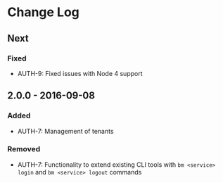 # Change Log

## Next

### Fixed

- AUTH-9: Fixed issues with Node 4 support

## 2.0.0 - 2016-09-08

### Added

- AUTH-7: Management of tenants

### Removed

- AUTH-7: Functionality to extend existing CLI tools with `bm <service> login` and `bm <service> logout` commands
